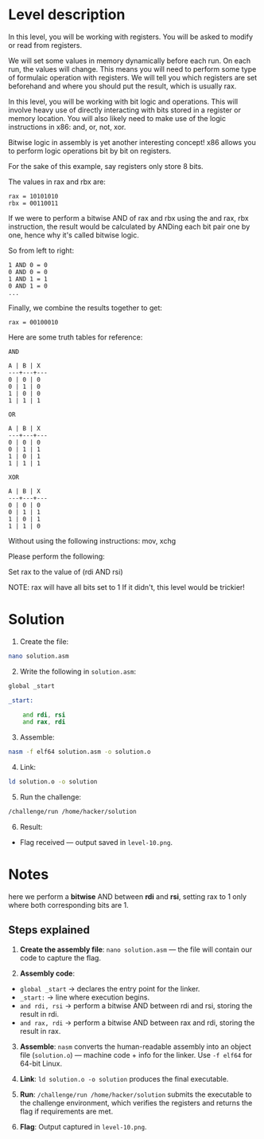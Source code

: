 # Level description

In this level, you will be working with registers. You will be asked to modify or read from registers.

We will set some values in memory dynamically before each run. On each run, the values will change. This means you will need to perform some type of formulaic operation with registers. We will tell you which registers are set beforehand and where you should put the result, which is usually rax.

In this level, you will be working with bit logic and operations. This will involve heavy use of directly interacting with bits stored in a register or memory location. You will also likely need to make use of the logic instructions in x86: and, or, not, xor.

Bitwise logic in assembly is yet another interesting concept! x86 allows you to perform logic operations bit by bit on registers.

For the sake of this example, say registers only store 8 bits.

The values in rax and rbx are:

    rax = 10101010
    rbx = 00110011

If we were to perform a bitwise AND of rax and rbx using the and rax, rbx instruction, the result would be calculated by ANDing each bit pair one by one, hence why it's called bitwise logic.

So from left to right:

    1 AND 0 = 0
    0 AND 0 = 0
    1 AND 1 = 1
    0 AND 1 = 0
    ...

Finally, we combine the results together to get:

    rax = 00100010

Here are some truth tables for reference:

    AND

    A | B | X
    ---+---+---
    0 | 0 | 0
    0 | 1 | 0
    1 | 0 | 0
    1 | 1 | 1

    OR

    A | B | X
    ---+---+---
    0 | 0 | 0
    0 | 1 | 1
    1 | 0 | 1
    1 | 1 | 1

    XOR

    A | B | X
    ---+---+---
    0 | 0 | 0
    0 | 1 | 1
    1 | 0 | 1
    1 | 1 | 0

Without using the following instructions: mov, xchg

Please perform the following:

Set rax to the value of (rdi AND rsi)

NOTE: rax will have all bits set to 1 If it didn't, this level would be trickier!

# Solution

1. Create the file:
```bash
nano solution.asm
```

2. Write the following in `solution.asm`:
```asm
global _start

_start:

	and rdi, rsi
	and rax, rdi
```

3. Assemble:
```bash
nasm -f elf64 solution.asm -o solution.o
```

4. Link:
```bash
ld solution.o -o solution
```

5. Run the challenge:
```bash
/challenge/run /home/hacker/solution
```

6. Result:
- Flag received — output saved in `level-10.png`.

# Notes

here we perform a **bitwise** AND between **rdi** and **rsi**, setting rax to 1 only where both corresponding bits are 1.

## Steps explained

1. **Create the assembly file**: `nano solution.asm` — the file will contain our code to capture the flag.

2. **Assembly code**:
- `global _start` → declares the entry point for the linker.
- `_start:` → line where execution begins.
- `and rdi, rsi` → perform a bitwise AND between rdi and rsi, storing the result in rdi.
- `and rax, rdi` → perform a bitwise AND between rax and rdi, storing the result in rax.

3. **Assemble**: `nasm` converts the human-readable assembly into an object file (`solution.o`) — machine code + info for the linker. Use `-f elf64` for 64-bit Linux.

4. **Link**: `ld solution.o -o solution` produces the final executable.

5. **Run**: `/challenge/run /home/hacker/solution` submits the executable to the challenge environment, which verifies the registers and returns the flag if requirements are met.

6. **Flag**: Output captured in `level-10.png`.
